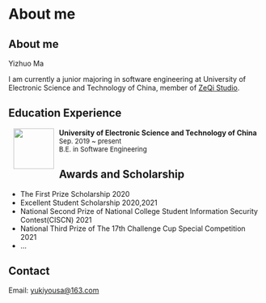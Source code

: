 # About me


## About me

Yizhuo Ma

I am currently a junior majoring in software engineering at University of Electronic Science and Technology of China, member of [ZeQi Studio](https://sise.uestc.edu.cn/info/1049/4169.htm).
## Education Experience

<dl><dt><img align="left" width=80" height="80" hspace="10" src="https://s1.imagehub.cc/images/2021/10/22/uestc.png" /></dt><dt>  <b>University of Electronic Science and Technology of China</b></i></dt>
<dt>  <font size=2.9>Sep. 2019 ~ present</font></i></dt>
<dt>  <font size=2.9>B.E. in Software Engineering</font></dt></dl>

## Awards and Scholarship

- The First Prize Scholarship    2020
- Excellent Student Scholarship    2020,2021
- National Second Prize of National College Student Information Security Contest(CISCN)    2021
- National Third Prize of The 17th Challenge Cup Special Competition    2021
- ...

## Contact

Email: yukiyousa@163.com
